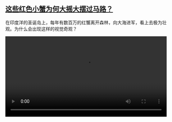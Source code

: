 <!--1638701225000-->
[这些红色小蟹为何大摇大摆过马路？](https://www.dw.com/zh/%E8%BF%99%E4%BA%9B%E7%BA%A2%E8%89%B2%E5%B0%8F%E8%9F%B9%E4%B8%BA%E4%BD%95%E5%A4%A7%E6%91%87%E5%A4%A7%E6%91%86%E8%BF%87%E9%A9%AC%E8%B7%AF%EF%BC%9F/a-59936431)
------

<p>在印度洋的圣诞岛上，每年有数百万的红蟹离开森林，向大海进军，看上去极为壮观。为什么会出现这样的视觉奇观？</small></p><video src="https://tvdownloaddw-a.akamaihd.net/dwtv_video/flv/vdt_zh/2021/bchi211125_002_crabs_01r_sd_avc.mp4" controls style="width:100%"></video>
